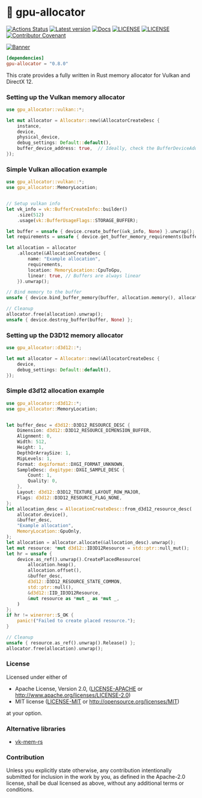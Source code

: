 📒 gpu-allocator
=

[![Actions Status](https://github.com/Traverse-Research/gpu-allocator/workflows/CI/badge.svg)](https://github.com/Traverse-Research/gpu-allocator/actions)
[![Latest version](https://img.shields.io/crates/v/gpu-allocator.svg)](https://crates.io/crates/gpu-allocator)
[![Docs](https://docs.rs/gpu-allocator/badge.svg)](https://docs.rs/gpu-allocator/)
[![LICENSE](https://img.shields.io/badge/license-MIT-blue.svg)](LICENSE-MIT)
[![LICENSE](https://img.shields.io/badge/license-apache-blue.svg)](LICENSE-APACHE)
[![Contributor Covenant](https://img.shields.io/badge/contributor%20covenant-v1.4%20adopted-ff69b4.svg)](../main/CODE_OF_CONDUCT.md)

[![Banner](banner.png)](https://traverseresearch.nl)

```toml
[dependencies]
gpu-allocator = "0.8.0"
```

This crate provides a fully written in Rust memory allocator for Vulkan and DirectX 12.

### Setting up the Vulkan memory allocator

```rust
use gpu_allocator::vulkan::*;

let mut allocator = Allocator::new(&AllocatorCreateDesc {
    instance,
    device,
    physical_device,
    debug_settings: Default::default(),
    buffer_device_address: true,  // Ideally, check the BufferDeviceAddressFeatures struct.
});
```

### Simple Vulkan allocation example

```rust
use gpu_allocator::vulkan::*;
use gpu_allocator::MemoryLocation;


// Setup vulkan info
let vk_info = vk::BufferCreateInfo::builder()
    .size(512)
    .usage(vk::BufferUsageFlags::STORAGE_BUFFER);

let buffer = unsafe { device.create_buffer(&vk_info, None) }.unwrap();
let requirements = unsafe { device.get_buffer_memory_requirements(buffer) };

let allocation = allocator
    .allocate(&AllocationCreateDesc {
        name: "Example allocation",
        requirements,
        location: MemoryLocation::CpuToGpu,
        linear: true, // Buffers are always linear
    }).unwrap();

// Bind memory to the buffer
unsafe { device.bind_buffer_memory(buffer, allocation.memory(), allocation.offset()).unwrap() };

// Cleanup
allocator.free(allocation).unwrap();
unsafe { device.destroy_buffer(buffer, None) };
```

### Setting up the D3D12 memory allocator

```rust
use gpu_allocator::d3d12::*;

let mut allocator = Allocator::new(&AllocatorCreateDesc {
    device,
    debug_settings: Default::default(),
});
```

### Simple d3d12 allocation example

```rust
use gpu_allocator::d3d12::*;
use gpu_allocator::MemoryLocation;


let buffer_desc = d3d12::D3D12_RESOURCE_DESC {
    Dimension: d3d12::D3D12_RESOURCE_DIMENSION_BUFFER,
    Alignment: 0,
    Width: 512,
    Height: 1,
    DepthOrArraySize: 1,
    MipLevels: 1,
    Format: dxgiformat::DXGI_FORMAT_UNKNOWN,
    SampleDesc: dxgitype::DXGI_SAMPLE_DESC {
        Count: 1,
        Quality: 0,
    },
    Layout: d3d12::D3D12_TEXTURE_LAYOUT_ROW_MAJOR,
    Flags: d3d12::D3D12_RESOURCE_FLAG_NONE,
};
let allocation_desc = AllocationCreateDesc::from_d3d12_resource_desc(
    allocator.device(),
    &buffer_desc,
    "Example allocation",
    MemoryLocation::GpuOnly,
);
let allocation = allocator.allocate(&allocation_desc).unwrap();
let mut resource: *mut d3d12::ID3D12Resource = std::ptr::null_mut();
let hr = unsafe {
    device.as_ref().unwrap().CreatePlacedResource(
        allocation.heap(),
        allocation.offset(),
        &buffer_desc,
        d3d12::D3D12_RESOURCE_STATE_COMMON,
        std::ptr::null(),
        &d3d12::IID_ID3D12Resource,
        &mut resource as *mut _ as *mut _,
    )
};
if hr != winerror::S_OK {
    panic!("Failed to create placed resource.");
}

// Cleanup
unsafe { resource.as_ref().unwrap().Release() };
allocator.free(allocation).unwrap();
```


### License

Licensed under either of

* Apache License, Version 2.0, ([LICENSE-APACHE](../master/LICENSE-APACHE) or http://www.apache.org/licenses/LICENSE-2.0)
* MIT license ([LICENSE-MIT](../master/LICENSE-MIT) or http://opensource.org/licenses/MIT)

at your option.

### Alternative libraries
* [vk-mem-rs](https://github.com/gwihlidal/vk-mem-rs)

### Contribution

Unless you explicitly state otherwise, any contribution intentionally
submitted for inclusion in the work by you, as defined in the Apache-2.0
license, shall be dual licensed as above, without any additional terms or
conditions.
